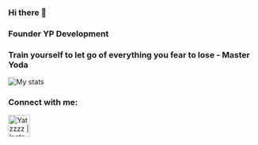 ### Hi there 👋

### Founder YP Development

### Train yourself to let go of everything you fear to lose - Master Yoda

![My stats](https://github-readme-stats.vercel.app/api?username=Yatzzzz&show_icons=true&theme=gradient) 

### Connect with me:

[<img align="left" alt="Yatzzzz | Instagram" width="44px" src="https://i.ibb.co/tz8skHM/icons8-instagram-48.png" />][instagram]

<br />

[instagram]: https://www.instagram.com/y.e.savas/

